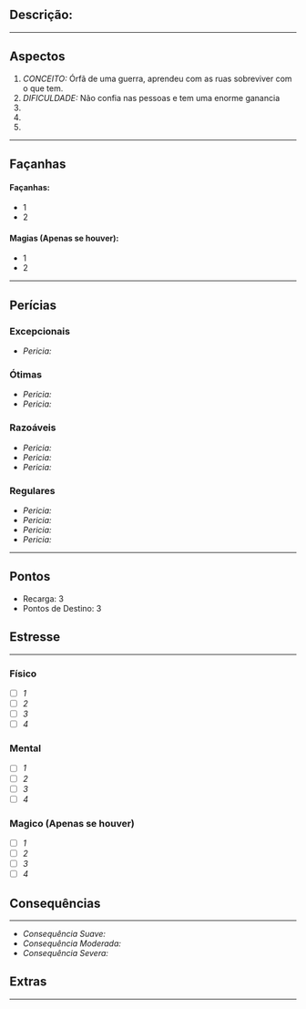 ## Descrição:

---
## Aspectos
1.  *CONCEITO:* Órfã de uma guerra, aprendeu com as ruas sobreviver com o que tem.
2. *DIFICULDADE:* Não confia nas pessoas e tem uma enorme ganancia
3. 
4.  
5. 
---
## Façanhas 
#### Façanhas:
-  1
- 2

#### Magias (Apenas se houver):
- 1
- 2
---
## Perícias
### Excepcionais
 - *Pericia:*
### Ótimas
 - *Pericia:*
 - *Pericia:*
### Razoáveis
 - *Pericia:*
 - *Pericia:* 
 - *Pericia:*
### Regulares
 - *Pericia:*
 - *Pericia:*
 - *Pericia:*
 - *Pericia:*
---
## Pontos
- Recarga:  3
- Pontos de Destino: 3
## Estresse
----
### Físico
- [ ] *1*
- [ ] *2*
- [ ] *3*
- [ ] *4*
### Mental
- [ ] *1*
- [ ] *2*
- [ ] *3*
- [ ] *4*
### Magico (Apenas se houver)
- [ ] *1*
- [ ] *2*
- [ ] *3*
- [ ] *4*
## Consequências
---
- *Consequência Suave:*
- *Consequência Moderada:*
- *Consequência Severa:*
## Extras
---


